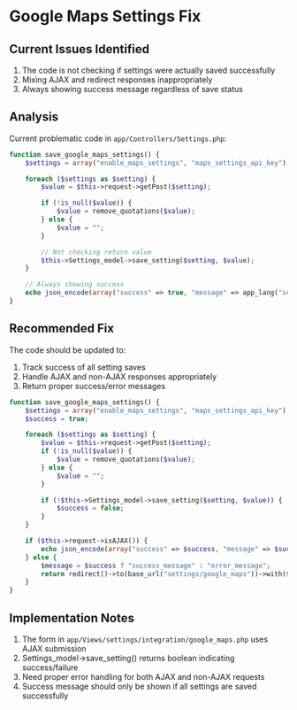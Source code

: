 # Google Maps Settings Fix

## Current Issues Identified

1. The code is not checking if settings were actually saved successfully
2. Mixing AJAX and redirect responses inappropriately
3. Always showing success message regardless of save status

## Analysis

Current problematic code in `app/Controllers/Settings.php`:
```php
function save_google_maps_settings() {
    $settings = array("enable_maps_settings", "maps_settings_api_key");

    foreach ($settings as $setting) {
        $value = $this->request->getPost($setting);

        if (!is_null($value)) {
            $value = remove_quotations($value); 
        } else {
            $value = "";
        }

        // Not checking return value
        $this->Settings_model->save_setting($setting, $value);
    }

    // Always showing success
    echo json_encode(array("success" => true, "message" => app_lang("settings_updated")));
}
```

## Recommended Fix

The code should be updated to:

1. Track success of all setting saves
2. Handle AJAX and non-AJAX responses appropriately
3. Return proper success/error messages

```php
function save_google_maps_settings() {
    $settings = array("enable_maps_settings", "maps_settings_api_key");
    $success = true;

    foreach ($settings as $setting) {
        $value = $this->request->getPost($setting);
        if (!is_null($value)) {
            $value = remove_quotations($value);
        } else {
            $value = "";
        }

        if (!$this->Settings_model->save_setting($setting, $value)) {
            $success = false;
        }
    }

    if ($this->request->isAJAX()) {
        echo json_encode(array("success" => $success, "message" => $success ? app_lang("settings_updated") : app_lang("error_occurred")));
    } else {
        $message = $success ? "success_message" : "error_message";
        return redirect()->to(base_url("settings/google_maps"))->with($message, $success ? app_lang("settings_updated") : app_lang("error_occurred"));
    }
}
```

## Implementation Notes

1. The form in `app/Views/settings/integration/google_maps.php` uses AJAX submission
2. Settings_model->save_setting() returns boolean indicating success/failure
3. Need proper error handling for both AJAX and non-AJAX requests
4. Success message should only be shown if all settings are saved successfully